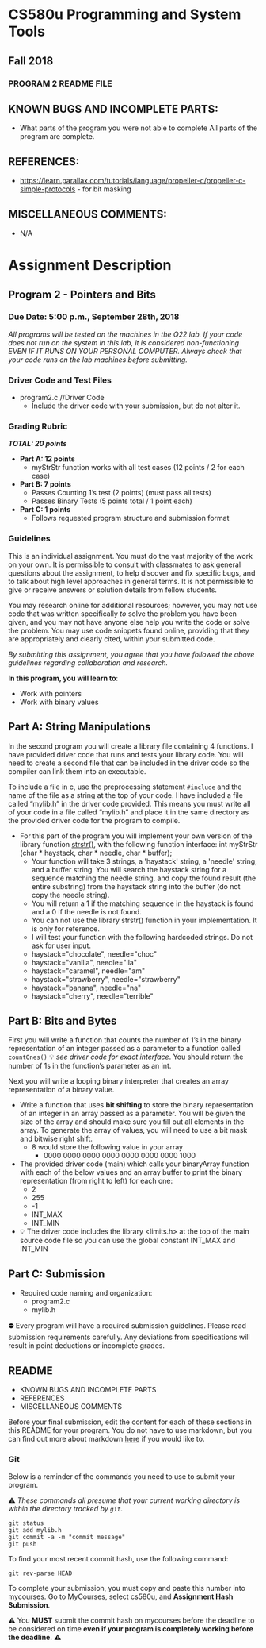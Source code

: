 # CS580u Programming and System Tools
## Fall 2018
### PROGRAM 2 README FILE

## KNOWN BUGS AND INCOMPLETE PARTS:
- What parts of the program you were not able to complete
	All parts of the program are complete.

## REFERENCES:
- https://learn.parallax.com/tutorials/language/propeller-c/propeller-c-simple-protocols - for bit masking

## MISCELLANEOUS COMMENTS:
- N/A

# Assignment Description
## Program 2 - Pointers and Bits
### Due Date: 5:00 p.m., September 28th, 2018

*All programs will be tested on the machines in the Q22 lab. If your code does not run on the system in this lab, it is considered non-functioning EVEN IF IT RUNS ON YOUR PERSONAL COMPUTER. Always check that your code runs on the lab machines before submitting.*

### Driver Code and Test Files

* program2.c //Driver Code
   * Include the driver code with your submission, but do not alter it.

### Grading Rubric

**_TOTAL: 20 points_**
* **Part A: 12 points**
    * myStrStr function works with all test cases (12 points / 2 for each case)
* **Part B: 7 points**
    * Passes Counting 1’s test (2 points) (must pass all tests)
    * Passes Binary Tests (5 points total / 1 point each)
* **Part C: 1 points**
    * Follows requested program structure and submission format

### Guidelines

This is an individual assignment. You must do the vast majority of the work on your own. It is permissible to consult with classmates to ask general questions about the assignment, to help discover and fix specific bugs, and to talk about high level approaches in general terms. It is not permissible to give or receive answers or solution details from fellow students.

You may research online for additional resources; however, you may not use code that was written specifically *to* solve the problem you have been given, and you may not have anyone else help you write the code or solve the problem. You may use code snippets found online, providing that they are appropriately and clearly cited, within your submitted code.

*By submitting this assignment, you agree that you have followed the above guidelines regarding collaboration and research.*

__In this program, you will learn to__:

* Work with pointers
* Work with binary values

## Part A: String Manipulations

In the second program you will create a library file containing 4 functions. I have provided driver code that runs and tests your library code. You will need to create a second file that can be included in the driver code so the compiler can link them into an executable.

To include a file in c, use the preprocessing statement `#include` and the name of the file as a string at the top of your code. I have included a file called “mylib.h” in the driver code provided. This means you must write all of your code in a file called “mylib.h” and place it in the same directory as the provided driver code for the program to compile.

* For this part of the program you will implement your own version of the library function [strstr()](http://www.cplusplus.com/reference/cstring/strstr/), with the following function interface:
int myStrStr (char  * haystack, char * needle, char * buffer);
   * Your function will take 3 strings, a 'haystack' string, a 'needle' string, and a buffer string. You will search the haystack string for a sequence matching the needle string, and copy the found result (the entire substring) from the haystack string into the buffer (do not copy the needle string).
   * You will return a 1 if the matching sequence in the haystack is found and a 0 if the needle is not found.
   * You can not use the library strstr() function in your implementation. It is only for reference.
   * I will test your function with the following hardcoded strings. Do not ask for user input.
   * haystack="chocolate", needle="choc"
   * haystack="vanilla", needle="lla"
   * haystack="caramel", needle="am"
   * haystack="strawberry", needle="strawberry"
   * haystack="banana", needle="na"
   * haystack="cherry", needle="terrible"

## Part B: Bits and Bytes

First you will write a function that counts the number of 1’s in the binary representation of an integer passed as a parameter to a function called `countOnes()` :bulb: _see driver code for exact interface_. You should return the number of 1s in the function’s parameter as an int.

Next you will write a looping binary interpreter that creates an array representation of a binary value.
* Write a function that uses **bit shifting** to store the binary representation of an integer in an array passed as a parameter. You will be given the size of the array and should make sure you fill out all elements in the array. To generate the array of values, you will need to use a bit mask and bitwise right shift.
    * 8 would store the following value in your array
        * 0000 0000 0000 0000 0000 0000 0000 1000
* The provided driver code (main) which calls your binaryArray function with each of the below values and an array buffer to print the binary representation (from right to left) for each one:
    * 2
    * 255
    * -1
    * INT_MAX
    * INT_MIN
* :bulb: The driver code includes the library <limits.h> at the top of the main source code file so you can use the global constant INT_MAX and INT_MIN


## Part C: Submission
* Required code naming and organization:
    * program2.c
    * mylib.h

:no_entry: Every program will have a required submission guidelines. Please read submission requirements carefully. Any deviations from specifications will result in point deductions or incomplete grades.

## README

* KNOWN BUGS AND INCOMPLETE PARTS
* REFERENCES
* MISCELLANEOUS COMMENTS

Before your final submission, edit the content for each of these sections in this README for your program. You do not have to use markdown, but you can find out more about markdown [here](https://guides.github.com/features/mastering-markdown/) if you would like to.

### Git

Below is a reminder of the commands you need to use to submit your program.

:warning: *These commands all presume that your current working directory is within the directory tracked by `git`.*

```shell
git status
git add mylib.h
git commit -a -m "commit message"
git push
```

To find your most recent commit hash, use the following command:

```shell
git rev-parse HEAD
```    

To complete your submission, you must copy and paste this number into mycourses. Go to MyCourses, select cs580u, and **Assignment Hash Submission**.

:warning: You __MUST__ submit the commit hash on mycourses before the deadline to be considered on time **even if your program is completely working before the deadline**. :warning:
